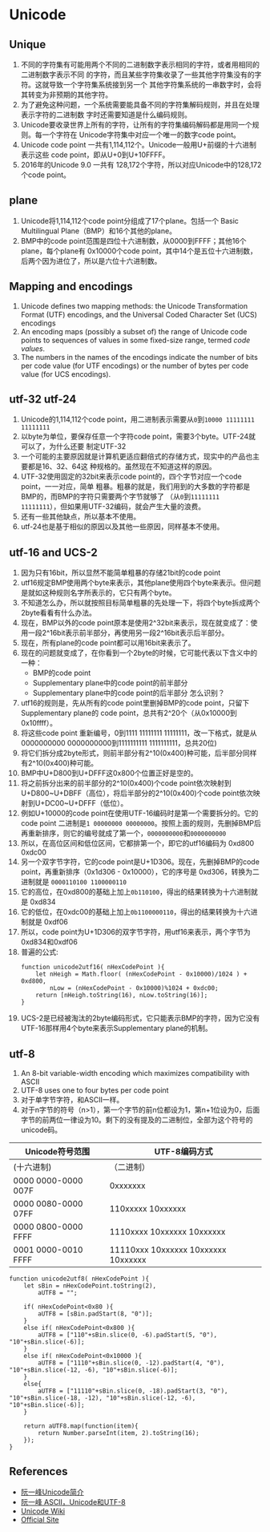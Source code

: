 # Unicode


## Unique
1. 不同的字符集有可能用两个不同的二进制数字表示相同的字符，或者用相同的二进制数字表示不同
   的字符，而且某些字符集收录了一些其他字符集没有的字符。这就导致一个字符集系统接到另一个
   其他字符集系统的一串数字时，会将其转变为非预期的其他字符。
2. 为了避免这种问题，一个系统需要能具备不同的字符集解码规则，并且在处理表示字符的二进制数
   字时还需要知道是什么编码规则。
3. Unicode要收录世界上所有的字符，让所有的字符集编码解码都是用同一个规则。每一个字符在
   Unicode字符集中对应一个唯一的数字code point。
4. Unicode code point 一共有1,114,112个。Unicode一般用U+前缀的十六进制表示这些
   code point，即从U+0到U+10FFFF。
4. 2016年的Unicode 9.0 一共有 128,172个字符，所以对应Unicode中的128,172个code point。


## plane
1. Unicode将1,114,112个code point分组成了17个plane。包括一个
   Basic Multilingual Plane（BMP）和16个其他的plane。
2. BMP中的code point范围是四位十六进制数，从0000到FFFF；其他16个plane，每个plane有
   0x10000个code point，其中14个是五位十六进制数，后两个因为进位了，所以是六位十六进制数。


## Mapping and encodings
1. Unicode defines two mapping methods: the Unicode Transformation Format (UTF)
   encodings, and the Universal Coded Character Set (UCS) encodings
2. An encoding maps (possibly a subset of) the range of Unicode code points to
   sequences of values in some fixed-size range, termed *code values*.
3. The numbers in the names of the encodings indicate the number of bits per
   code value (for UTF encodings) or the number of bytes per code value
   (for UCS encodings).


## utf-32 utf-24
1. Unicode的1,114,112个code point，用二进制表示需要从`0`到`10000 11111111 11111111`
2. 以byte为单位，要保存任意一个字符code point，需要3个byte。UTF-24就可以了，为什么还要
   制定UTF-32
3. 一个可能的主要原因就是计算机更适应翻倍式的存储方式，现实中的产品也主要都是16、32、64这
   种规格的。虽然现在不知道这样的原因。
4. UTF-32使用固定的32bit来表示code point的，四个字节对应一个code point，一一对应，简单
   粗暴。粗暴的就是，我们用到的大多数的字符都是BMP的，而BMP的字符只需要两个字节就够了
   （从`0`到`11111111 11111111`），但如果用UTF-32编码，就会产生大量的浪费。
5. 还有一些其他缺点，所以基本不使用。
6. utf-24也是基于相似的原因以及其他一些原因，同样基本不使用。


## utf-16 and UCS-2
1. 因为只有16bit，所以显然不能简单粗暴的存储21bit的code point
2. utf16规定BMP使用两个byte来表示，其他plane使用四个byte来表示。但问题是就如这种规则名字所表示的，它只有两个byte。
3. 不知道怎么办，所以就按照目标简单粗暴的先处理一下，将四个byte拆成两个2byte看看有什么办法。
4. 现在，BMP以外的code point原本是使用2^32bit来表示，现在就变成了：使用一段2^16bit表示前半部分，再使用另一段2^16bit表示后半部分。
5. 现在，所有plane的code point都可以用16bit来表示了。
6. 现在的问题就变成了，在你看到一个2byte的时候，它可能代表以下含义中的一种：
    * BMP的code point
    * Supplementary plane中的code point的前半部分
    * Supplementary plane中的code point的后半部分
怎么识别？
7. utf16的规则是，先从所有的code point里删掉BMP的code point，只留下 Supplementary plane的 code point，总共有2^20个（从0x10000到0x10ffff）。
8. 将这些code point 重新编号，0到1111 11111111 11111111，改一下格式，就是从0000000000 0000000000到1111111111 1111111111，总共20位)
9. 将它们拆分成2byte形式，则前半部分有2^10(0x400)种可能，后半部分同样有2^10(0x400)种可能。
10. BMP中U+D800到U+DFFF这0x800个位置正好是空的。
11. 将之前拆分出来的前半部分的2^10(0x400)个code point依次映射到U+D800~U+DBFF（高位），将后半部分的2^10(0x400)个code point依次映射到U+DC00~U+DFFF（低位）。
12. 例如U+10000的code point在使用UTF-16编码时是第一个需要拆分的。它的code point 二进制是`1 00000000 00000000`。按照上面的规则，先删掉BMP后再重新排序，则它的编号就成了第一个，`0000000000`和`0000000000`
13. 所以，在高位区间和低位区间，它都排第一个，即它的utf16编码为 0xd800 0xdc00
14. 另一个双字节字符，它的code point是U+1D306。现在，先删掉BMP的code point，再重新排序（0x1d306 - 0x10000），它的序号是 0xd306，转换为二进制就是 `0000110100 1100000110`
15. 它的高位，在0xd800的基础上加上`0b110100`，得出的结果转换为十六进制就是 0xd834
16. 它的低位，在0xdc00的基础上加上`0b1100000110`，得出的结果转换为十六进制就是 0xdf06
17. 所以，code point为U+1D306的双字节字符，用utf16来表示，两个字节为0xd834和0xdf06
18. 普遍的公式:
    ```
    function unicode2utf16( nHexCodePoint ){
    	let nHeigh = Math.floor( (nHexCodePoint - 0x10000)/1024 ) + 0xd800,
    		nLow = (nHexCodePoint - 0x10000)%1024 + 0xdc00;
    	return [nHeigh.toString(16), nLow.toString(16)];
    }
    ```
19. UCS-2是已经被淘汰的2byte编码形式，它只能表示BMP的字符，因为它没有UTF-16那样用4个byte来表示Supplementary plane的机制。


## utf-8
1. An 8-bit variable-width encoding which maximizes compatibility with ASCII
2. UTF-8 uses one to four bytes per code point
3. 对于单字节字符，和ASCII一样。
4. 对于n字节的符号（n>1），第一个字节的前n位都设为1，第n+1位设为0，后面字节的前两位一律设为10。剩下的没有提及的二进制位，全部为这个符号的unicode码。

Unicode符号范围 | UTF-8编码方式
-|-
(十六进制) | （二进制）
0000 0000-0000 007F | 0xxxxxxx
0000 0080-0000 07FF | 110xxxxx 10xxxxxx
0000 0800-0000 FFFF | 1110xxxx 10xxxxxx 10xxxxxx
0001 0000-0010 FFFF | 11110xxx 10xxxxxx 10xxxxxx 10xxxxxx

```
function unicode2utf8( nHexCodePoint ){
	let sBin = nHexCodePoint.toString(2),
		aUTF8 = "";

	if( nHexCodePoint<0x80 ){
		aUTF8 = [sBin.padStart(8, "0")];
	}
	else if( nHexCodePoint<0x800 ){
		aUTF8 = ["110"+sBin.slice(0, -6).padStart(5, "0"), "10"+sBin.slice(-6)];
	}
	else if( nHexCodePoint<0x10000 ){
		aUTF8 = ["1110"+sBin.slice(0, -12).padStart(4, "0"), "10"+sBin.slice(-12, -6), "10"+sBin.slice(-6)];
	}
	else{
		aUTF8 = ["11110"+sBin.slice(0, -18).padStart(3, "0"), "10"+sBin.slice(-18, -12), "10"+sBin.slice(-12, -6), "10"+sBin.slice(-6)];
	}

	return aUTF8.map(function(item){
		return Number.parseInt(item, 2).toString(16);
	});
}
```


## References
* [阮一峰Unicode简介](http://www.ruanyifeng.com/blog/2014/12/unicode.html)
* [阮一峰 ASCII，Unicode和UTF-8](http://www.ruanyifeng.com/blog/2007/10/ascii_unicode_and_utf-8.html)
* [Unicode Wiki](https://en.wikipedia.org/wiki/Unicode)
* [Official Site](http://www.unicode.org/)
